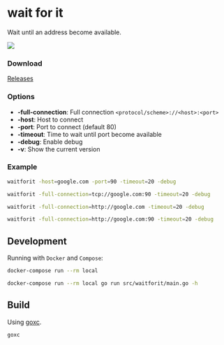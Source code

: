 # wait for it

Wait until an address become available.

![](http://24.media.tumblr.com/tumblr_m3x648wxbj1ru99qvo1_500.png)


### Download

[Releases](https://github.com/maxcnunes/waitforit/releases)

### Options

- **-full-connection**: Full connection `<protocol/scheme>://<host>:<port>`
- **-host**: Host to connect
- **-port**: Port to connect (default 80)
- **-timeout**: Time to wait until port become available
- **-debug**: Enable debug
- **-v**: Show the current version


### Example

```bash
waitforit -host=google.com -port=90 -timeout=20 -debug

waitforit -full-connection=tcp://google.com:90 -timeout=20 -debug

waitforit -full-connection=http://google.com -timeout=20 -debug

waitforit -full-connection=http://google.com:90 -timeout=20 -debug
```

## Development

Running with `Docker` and `Compose`:

```bash
docker-compose run --rm local
```

```bash
docker-compose run --rm local go run src/waitforit/main.go -h
```


## Build

Using [goxc](https://github.com/laher/goxc).

```bash
goxc
```
